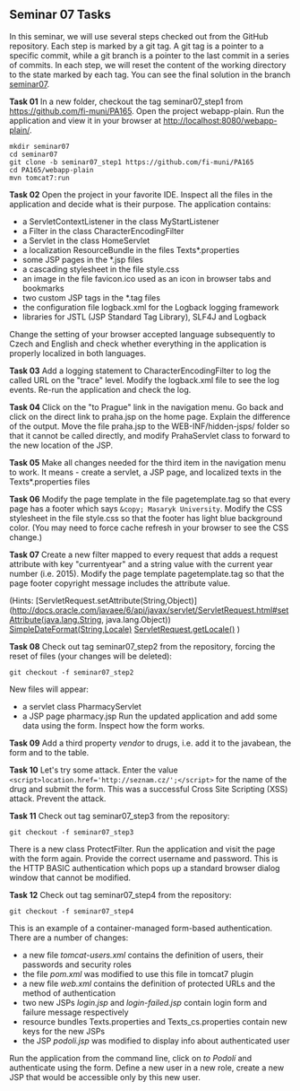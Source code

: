 ## Seminar 07 Tasks

In this seminar, we will use several steps checked out from the GitHub repository.
Each step is marked by a git tag. A git tag is a pointer to a specific commit, 
while a git branch is a pointer to the last commit in a series of commits. 
In each step, we will reset the content of the working directory to the state
marked by each tag. You can see the final solution in the branch [seminar07](https://github.com/fi-muni/PA165/tree/seminar07/webapp-plain).


**Task 01** In a new folder, checkout the tag seminar07_step1 from https://github.com/fi-muni/PA165. 
Open the project webapp-plain. Run the application and view it in your browser at [http://localhost:8080/webapp-plain/](http://localhost:8080/webapp-plain/).
```
mkdir seminar07
cd seminar07
git clone -b seminar07_step1 https://github.com/fi-muni/PA165
cd PA165/webapp-plain
mvn tomcat7:run
```

**Task 02** Open the project in your favorite IDE. Inspect all the files in the application and decide what is their purpose. The application contains:
 * a ServletContextListener in the class MyStartListener
 * a Filter in the class CharacterEncodingFilter
 * a Servlet in the class HomeServlet
 * a localization ResourceBundle in the files Texts*.properties
 * some JSP pages in the *.jsp files
 * a cascading stylesheet in the file style.css
 * an image in the file favicon.ico used as an icon in browser tabs and bookmarks
 * two custom JSP tags in the *.tag files
 * the configuration file logback.xml for the Logback logging framework
 * libraries for JSTL (JSP Standard Tag Library), SLF4J and Logback 

Change the setting of your browser accepted language subsequently to Czech and English and check whether everything in the application is properly localized in both languages.

**Task 03** Add a logging statement to CharacterEncodingFilter to log the called URL on the "trace" level. Modify the logback.xml file to see the log events. Re-run the application and check the log.

**Task 04** Click on the "to Prague" link in the navigation menu. Go back and click on the direct link to praha.jsp on the home page. Explain the difference of the output. Move the file praha.jsp to the WEB-INF/hidden-jsps/ folder so that it cannot be called directly, and modify PrahaServlet class to forward to the new location of the JSP.

**Task 05**  Make all changes needed for the third item in the navigation menu to work. It means - create a servlet, a JSP page, and localized texts in the Texts*.properties files 

**Task 06** Modify the page template in the file pagetemplate.tag so that every page has a footer which says `&copy; Masaryk University`. Modify the CSS stylesheet in the file style.css so that the footer has light blue background color. (You may need to force cache refresh in your browser to see the CSS change.)

**Task 07** Create a new filter mapped to every request that adds a request attribute with key "currentyear" and a string value with the current year number (i.e. 2015). Modify the page template pagetemplate.tag so that the page footer copyright message includes the attribute value.

(Hints:
[ServletRequest.setAttribute(String,Object)](http://docs.oracle.com/javaee/6/api/javax/servlet/ServletRequest.html#setAttribute(java.lang.String, java.lang.Object))
[SimpleDateFormat(String,Locale)](http://docs.oracle.com/javase/8/docs/api/java/text/SimpleDateFormat.html#SimpleDateFormat-java.lang.String-java.util.Locale-)
[ServletRequest.getLocale()](http://docs.oracle.com/javaee/6/api/javax/servlet/ServletRequest.html#getLocale()) )

**Task 08** Check out tag seminar07_step2 from the repository, forcing the reset of files (your changes will be deleted):
```
git checkout -f seminar07_step2
```
New files will appear:
* a servlet class PharmacyServlet
* a JSP page pharmacy.jsp 
Run the updated application and add some data using the form. Inspect how the form works.

**Task 09**
Add a third property *vendor* to drugs, i.e. add it to the javabean, the form and to the table.
 
**Task 10** Let's try some attack. Enter the value 
`<script>location.href='http://seznam.cz/';</script>` 
for the name of the drug and submit the form. This was a successful Cross Site Scripting (XSS) attack. Prevent the attack.

**Task 11** Check out tag seminar07_step3 from the repository:
```
git checkout -f seminar07_step3
```
There is a new class ProtectFilter. Run the application and visit the page with the form again. Provide the correct username and password. This is the HTTP BASIC authentication which pops up a standard browser dialog window that cannot be modified. 

**Task 12** Check out tag seminar07_step4 from the repository:
```
git checkout -f seminar07_step4
```
This is an example of a container-managed form-based authentication. There are a number of changes:
 * a new file *tomcat-users.xml* contains the definition of users, their passwords and security roles
 * the file *pom.xml* was modified to use this file in tomcat7 plugin
 * a new file *web.xml* contains the definition of protected URLs and the method of authentication
 * two new JSPs *login.jsp* and *login-failed.jsp* contain login form and failure message respectively
 * resource bundles Texts.properties and Texts_cs.properties contain new keys for the new JSPs
 * the JSP *podoli.jsp* was modified to display info about authenticated user 

Run the application from the command line, click on *to Podolí* and authenticate using the form. 
Define a new user in a new role, create a new JSP that would be accessible only by this new user.